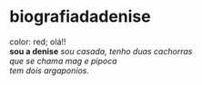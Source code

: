 # biografiadadenise
  color: red; olá!!<br>
<b>sou a denise</b>
<i>sou casada, tenho duas cachorras<br>
que se chama mag e pipoca<br>
tem dois argaponios.</i>

